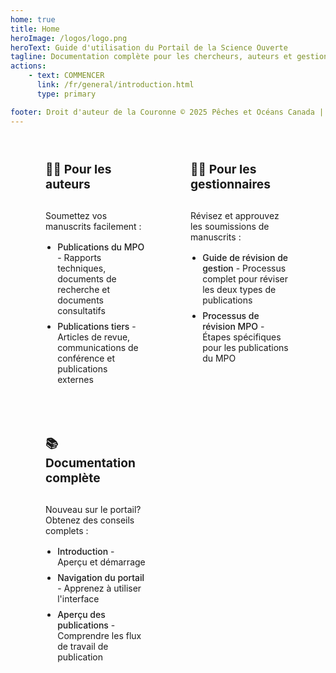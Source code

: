 ```yaml
---
home: true
title: Home
heroImage: /logos/logo.png
heroText: Guide d'utilisation du Portail de la Science Ouverte
tagline: Documentation complète pour les chercheurs, auteurs et gestionnaires
actions:
    - text: COMMENCER
      link: /fr/general/introduction.html
      type: primary

footer: Droit d'auteur de la Couronne © 2025 Pêches et Océans Canada | Sous licence du gouvernement ouvert – Canada
---
```


<div class="custom-cards">
  <div class="card">
    <h3>👩‍🔬 Pour les auteurs</h3>
    <p>Soumettez vos manuscrits facilement :</p>
    <ul>
      <li><router-link to="/fr/dfo/manuscript-record-form.html">Publications du MPO</router-link> - Rapports techniques, documents de recherche et documents consultatifs</li>
      <li><router-link to="/fr/third-party/manuscript-record-form.html">Publications tiers</router-link> - Articles de revue, communications de conférence et publications externes</li>
    </ul>
  </div>

  <div class="card">
    <h3>👨‍💼 Pour les gestionnaires</h3>
    <p>Révisez et approuvez les soumissions de manuscrits :</p>
    <ul>
      <li><router-link to="/fr/user-guide/management-review-overview.html">Guide de révision de gestion</router-link> - Processus complet pour réviser les deux types de publications</li>
      <li><router-link to="/fr/dfo/management-review-process.html">Processus de révision MPO</router-link> - Étapes spécifiques pour les publications du MPO</li>
    </ul>
  </div>

  <div class="card">
    <h3>📚 Documentation complète</h3>
    <p>Nouveau sur le portail? Obtenez des conseils complets :</p>
    <ul>
      <li><router-link to="/fr/welcome/introduction.html">Introduction</router-link> - Aperçu et démarrage</li>
      <li><router-link to="/fr/welcome/portal-navigation.html">Navigation du portail</router-link> - Apprenez à utiliser l'interface</li>
      <li><router-link to="/fr/user-guide/publications-overview.html">Aperçu des publications</router-link> - Comprendre les flux de travail de publication</li>
    </ul>
  </div>
</div>

<style>
.custom-cards {
  display: grid;
  grid-template-columns: repeat(3, 1fr);
  gap: 2rem;
  margin: 2rem 0;
  padding: 0 2rem;
  max-width: 1200px;
  margin: 2rem auto;
}

.card {
  background: var(--c-bg-light);
  border: 1px solid var(--c-border);
  border-radius: 8px;
  padding: 1.5rem;
  transition: box-shadow 0.2s ease;
  display: flex;
  flex-direction: column;
  height: 100%;
}

.card:hover {
  box-shadow: 0 4px 12px rgba(0, 0, 0, 0.1);
}

.card h3 {
  margin-top: 0;
  margin-bottom: 1rem;
  color: var(--c-text);
  border-bottom: none;
  font-size: 1.2rem;
  min-height: 2.5rem;
  display: flex;
  align-items: center;
}

.card p {
  color: var(--c-text-light);
  margin-bottom: 1rem;
}

.card ul {
  margin: 0;
  padding-left: 1.2rem;
}

.card li {
  margin-bottom: 0.5rem;
}

.card a,
.card router-link {
  color: var(--c-brand);
  text-decoration: none;
  font-weight: 500;
}

.card a:hover,
.card router-link:hover {
  text-decoration: underline;
  color: var(--c-brand-light);
}

/* Better link colors for dark mode */
@media (prefers-color-scheme: dark) {
  .card a,
  .card router-link {
    color: #4fc08d;
  }

  .card a:hover,
  .card router-link:hover {
    color: #6bd4a8;
  }
}

@media (max-width: 1024px) {
  .custom-cards {
    grid-template-columns: repeat(2, 1fr);
    gap: 1.5rem;
  }
}

@media (max-width: 768px) {
  .custom-cards {
    grid-template-columns: 1fr;
    padding: 0 1rem;
    gap: 1rem;
  }
}
</style>